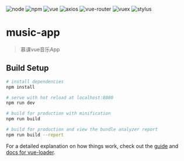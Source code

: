 
![node](https://img.shields.io/badge/node-%3E%3D6.0.0-brightgreen.svg) ![npm](https://img.shields.io/badge/npm-%3E%3D3.0.0-blue.svg) ![vue](https://img.shields.io/badge/vue-2.5.2-brightgreen.svg) ![axios](https://img.shields.io/badge/axios-0.18.0-brightgreen.svg) ![vue-router](https://img.shields.io/badge/vue--router-3.0.1-brightgreen.svg) ![vuex](https://img.shields.io/badge/vuex-3.0.1-brightgreen.svg) ![stylus](https://img.shields.io/badge/stylus-stylus--loader-yellow.svg)
# music-app

> 慕课vue音乐App

## Build Setup

``` bash
# install dependencies
npm install

# serve with hot reload at localhost:8080
npm run dev

# build for production with minification
npm run build

# build for production and view the bundle analyzer report
npm run build --report
```

For a detailed explanation on how things work, check out the [guide](http://vuejs-templates.github.io/webpack/) and [docs for vue-loader](http://vuejs.github.io/vue-loader).
